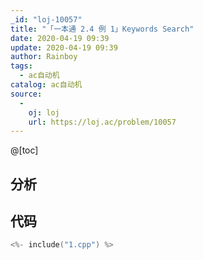 ```yaml
---
_id: "loj-10057"
title: "「一本通 2.4 例 1」Keywords Search"
date: 2020-04-19 09:39
update: 2020-04-19 09:39
author: Rainboy
tags:
  - ac自动机
catalog: ac自动机
source: 
  - 
    oj: loj
    url: https://loj.ac/problem/10057
---
```



@[toc]
## 分析



## 代码

```c
<%- include("1.cpp") %>
```

